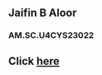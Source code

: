 ## Jaifin B Aloor
### AM.SC.U4CYS23022
## Click [here](https://github.com/Jaifin-aloor/20CYS282-lab1/blob/main/22lab1.pdf)
